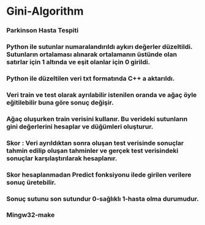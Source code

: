 # Gini-Algorithm
### Parkinson Hasta Tespiti
### Python ile sutunlar numaralandırıldı aykırı değerler düzeltildi. Sutunların ortalaması alınarak ortalamanın üstünde olan satırlar için 1 altında ve eşit olanlar için 0 girildi.
### Python ile düzeltilen veri txt formatında C++ a aktarıldı.
### Veri train ve test olarak ayrılabilir istenilen oranda ve ağaç öyle eğitilebilir buna göre sonuç değişir.
### Ağaç oluşurken train verisini kullanır. Bu verideki sutunların gini değerlerini hesaplar ve düğümleri oluşturur.
### Skor : Veri ayrıldıktan sonra oluşan test verisinde sonuçlar tahmin edilip oluşan tahminler ve gerçek test verisindeki sonuçlar karşılaştırılarak hesaplanır.
### Skor hesaplanmadan Predict fonksiyonu ilede girilen verilere sonuç üretebilir.
### Sonuç sutunu son sutundur 0-sağlıklı 1-hasta olma durumudur.
### Mingw32-make
